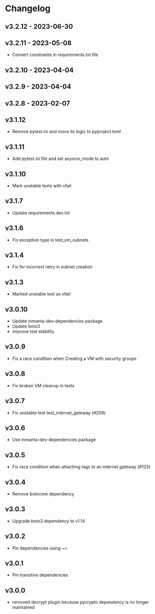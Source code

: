 # Changelog

## v3.2.12 - 2023-06-30


## v3.2.11 - 2023-05-08

- Convert constraints in requirements.txt file

## v3.2.10 - 2023-04-04


## v3.2.9 - 2023-04-04


## v3.2.8 - 2023-02-07


## v3.1.12
- Remove pytest.ini and move its logic to pyproject.toml

## v3.1.11
- Add pytest.ini file and set asyncio_mode to auto

## v3.1.10
- Mark unstable tests with xfail

## v3.1.7
- Update requirements.dev.txt

## v3.1.6
- Fix exception type in test_vm_subnets

## v3.1.4
- Fix for incorrect retry in subnet creation

## v3.1.3
- Marked unstable test as xfail

## v3.0.10
- Update inmanta-dev-dependencies package
- Update boto3
- Improve test stability

## v3.0.9
 - Fix a race condition when Creating a VM with security groups

## v3.0.8
 - Fix broken VM cleanup in tests

## v3.0.7
 - Fix unstable test test_internet_gateway (#209)

## v3.0.6
 - Use inmanta-dev-dependencies package

## v3.0.5
 - Fix race condition when attaching tags to an internet gateway (#133)

## v3.0.4
 - Remove botocore dependency

## v3.0.3
 - Upgrade boto3 dependency to v1.14

## v3.0.2
 - Pin dependencies using ~=

## v3.0.1
 - Pin transitive dependencies

## v3.0.0
 - removed decrypt plugin because pycrypto dependency is no longer maintained
